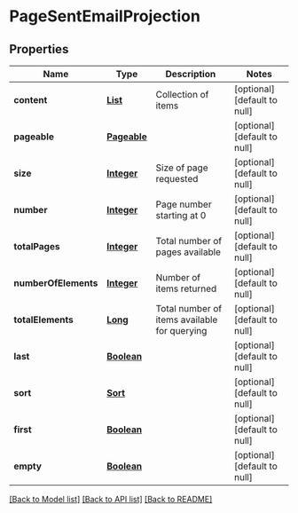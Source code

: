 # PageSentEmailProjection
## Properties

Name | Type | Description | Notes
------------ | ------------- | ------------- | -------------
**content** | [**List**](SentEmailProjection) | Collection of items | [optional] [default to null]
**pageable** | [**Pageable**](Pageable) |  | [optional] [default to null]
**size** | [**Integer**](integer) | Size of page requested | [optional] [default to null]
**number** | [**Integer**](integer) | Page number starting at 0 | [optional] [default to null]
**totalPages** | [**Integer**](integer) | Total number of pages available | [optional] [default to null]
**numberOfElements** | [**Integer**](integer) | Number of items returned | [optional] [default to null]
**totalElements** | [**Long**](long) | Total number of items available for querying | [optional] [default to null]
**last** | [**Boolean**](boolean) |  | [optional] [default to null]
**sort** | [**Sort**](Sort) |  | [optional] [default to null]
**first** | [**Boolean**](boolean) |  | [optional] [default to null]
**empty** | [**Boolean**](boolean) |  | [optional] [default to null]

[[Back to Model list]](../README#documentation-for-models) [[Back to API list]](../README#documentation-for-api-endpoints) [[Back to README]](../README)

